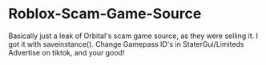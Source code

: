 # Roblox-Scam-Game-Source
Basically just a leak of Orbital's scam game source, as they were selling it. I got it with saveinstance(). Change Gamepass ID's in StaterGui/Limiteds Advertise on tiktok, and your good!

